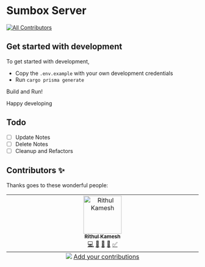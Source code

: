 # Sumbox Server
<!-- ALL-CONTRIBUTORS-BADGE:START - Do not remove or modify this section -->
[![All Contributors](https://img.shields.io/badge/all_contributors-1-orange.svg?style=flat-square)](#contributors-)
<!-- ALL-CONTRIBUTORS-BADGE:END -->

## Get started with development

To get started with development, 

- Copy the `.env.example` with your own development credentials
- Run `cargo prisma generate`

Build and Run!

Happy developing

## Todo

- [ ] Update Notes
- [ ] Delete Notes
- [ ] Cleanup and Refactors

## Contributors ✨

Thanks goes to these wonderful people:

<!-- ALL-CONTRIBUTORS-LIST:START - Do not remove or modify this section -->
<!-- prettier-ignore-start -->
<!-- markdownlint-disable -->
<table>
  <tbody>
    <tr>
      <td align="center" valign="top" width="14.28%"><a href="https://rithul.dev/"><img src="https://avatars.githubusercontent.com/u/45348760?v=4?s=100" width="100px;" alt="Rithul Kamesh"/><br /><sub><b>Rithul Kamesh</b></sub></a><br /><a href="https://github.com/sumbox/server/commits?author=rithulkamesh" title="Code">💻</a> <a href="#design-rithulkamesh" title="Design">🎨</a> <a href="https://github.com/sumbox/server/commits?author=rithulkamesh" title="Documentation">📖</a> <a href="#ideas-rithulkamesh" title="Ideas, Planning, & Feedback">🤔</a> <a href="#tutorial-rithulkamesh" title="Tutorials">✅</a></td>
    </tr>
  </tbody>
  <tfoot>
    <tr>
      <td align="center" size="13px" colspan="7">
        <img src="https://raw.githubusercontent.com/all-contributors/all-contributors-cli/1b8533af435da9854653492b1327a23a4dbd0a10/assets/logo-small.svg">
          <a href="https://all-contributors.js.org/docs/en/bot/usage">Add your contributions</a>
        </img>
      </td>
    </tr>
  </tfoot>
</table>

<!-- markdownlint-restore -->
<!-- prettier-ignore-end -->

<!-- ALL-CONTRIBUTORS-LIST:END -->
